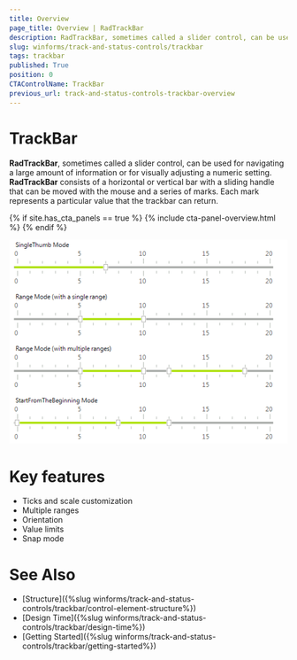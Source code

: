 ```yaml
---
title: Overview
page_title: Overview | RadTrackBar
description: RadTrackBar, sometimes called a slider control, can be used for navigating a large amount of information or for visually adjusting a numeric setting. 
slug: winforms/track-and-status-controls/trackbar
tags: trackbar
published: True
position: 0
CTAControlName: TrackBar
previous_url: track-and-status-controls-trackbar-overview
---
```


# TrackBar

__RadTrackBar__, sometimes called a slider control, can be used for navigating a large amount of information or for visually adjusting a numeric setting. __RadTrackBar__ consists of a horizontal or vertical bar with a sliding handle that can be moved with the mouse and a series of marks. Each mark represents a particular value that the trackbar can return.

{% if site.has_cta_panels == true %}
{% include cta-panel-overview.html %}
{% endif %}

![track-and-status-controls-trackbar-overview 001](images/track-and-status-controls-trackbar-overview001.png)

# Key features

* Ticks and scale customization
* Multiple ranges
* Orientation 
* Value limits
* Snap mode

# See Also

* [Structure]({%slug winforms/track-and-status-controls/trackbar/control-element-structure%})	
* [Design Time]({%slug winforms/track-and-status-controls/trackbar/design-time%})
* [Getting Started]({%slug winforms/track-and-status-controls/trackbar/getting-started%})	
